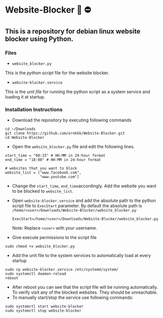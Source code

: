 # Website-Blocker :no_entry_sign: :no_entry:

## This is a repository for debian linux website blocker using Python.

### Files

- `website_blocker.py`

This is the *python script* file for the website blocker.

- `website-blocker.service`

This is the *unit file* for running the python script as a system service and loading it at startup.

### Installation Instructions

- Download the repository by executing following commands

```
cd ~/Downloads
git clone https://github.com/ornkkk/Website-Blocker.git
cd Website-Blocker
```

- Open the `website_blocker.py` file and edit the following lines.

~~~
start_time = "08:15" # HH:MM in 24-hour format
end_time = "18:00" # HH:MM in 24-hour format
  
# websites that you want to block
website_list = ["www.facebook.com",
                "www.youtube.com"]
~~~

- Change the `start_time`, `end_time`accordingly. Add the website you want to be blocked to `website_list`.
- Open `website-blocker.service` and add the absolute path to the python script file to `ExecStart` parameter. By default the absolute path is `/home/<user>/Downloads/Website-Blocker/website_blocker.py`

  ~~~
  ExecStart=/home/<user>/Downloads/Website-Blocker/website_blocker.py
  ~~~
  Note: Replace `<user>` with your username.
 
 - Give execute permissions to the script file
 ```
 sudo chmod +x website_blocker.py
 ```
 - Add the unit file to the system services to automatically load at every startup
 ```
 sudo cp website-blocker.service /etc/systemd/system/
 sudo systemctl daemon-reload
 reboot
 ```
 - After reboot you can see that the script file will be running automatically. To verify visit any of the blocked websites. They should be unreachable.
 - To manually start/stop the service use following commands:
 ```
 sudo systemctl start website-blocker
 sudo systemctl stop website-blocker
 ```

